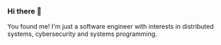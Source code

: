 ### Hi there 👋


You found me! I'm just a software engineer with interests in distributed systems, cybersecurity and systems programming.

